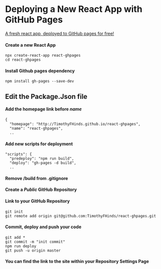 # Deploying a New React App with GitHub Pages

[A fresh react app, deployed to GitHub pages for free!][pagelink]

#### Create a new React App
```
npx create-react-app react-ghpages
cd react-ghpages
```

#### Install Github pages dependency
```
npm install gh-pages --save-dev
```

## Edit the Package.Json file
#### Add the homepage link before *name*
```
{
  "homepage": "http://TimothyFHinds.github.io/react-ghpages",
  "name": "react-ghpages",
  ..
```

#### Add new scripts for deployment
```
"scripts": {
  "predeploy": "npm run build",
  "deploy": "gh-pages -d build",
  ..
```

#### Remove /build from .gitignore

#### Create a *Public* GitHub Repository

#### Link to your GitHub Repository
```
git init
git remote add origin git@github.com:TimothyFHinds/react-ghpages.git
```

#### Commit, deploy and push your code
```
git add *
git commit -m "init commit"
npm run deploy
git push -u origin master
```

#### You can find the link to the site within your Repository Settings Page

[pagelink]: https://timothyfhinds.github.io/react-ghpages/
